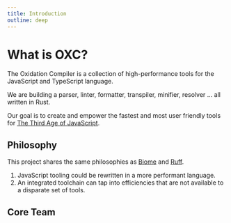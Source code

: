 ```yaml
---
title: Introduction
outline: deep
---
```


<script setup>
import { VPTeamMembers } from 'vitepress/theme'
import { COMMUNITY_TEAM_MEMBERS, CORE_TEAM_MEMBERS } from '../../../.vitepress/theme/constants/team'
</script>

# What is OXC?

The Oxidation Compiler is a collection of high-performance tools for the JavaScript and TypeScript language.

We are building a parser, linter, formatter, transpiler, minifier, resolver ... all written in Rust.

Our goal is to create and empower the fastest and most user friendly tools for [The Third Age of JavaScript](https://www.swyx.io/js-third-age).

## Philosophy

This project shares the same philosophies as [Biome][biome] and [Ruff][ruff].

1. JavaScript tooling could be rewritten in a more performant language.
2. An integrated toolchain can tap into efficiencies that are not available to a disparate set of tools.

## Core Team

<VPTeamMembers size="medium" :members="CORE_TEAM_MEMBERS" />

[biome]: https://biomejs.dev
[ruff]: https://beta.ruff.rs
